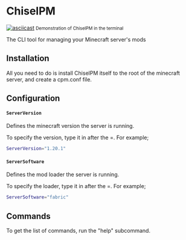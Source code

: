 # ChiselPM

[![asciicast](https://asciinema.org/a/YvzTTnLylG92DJwcHNlQ9uvuJ.svg)](https://asciinema.org/a/YvzTTnLylG92DJwcHNlQ9uvuJ)
<small>Demonstration of ChiselPM in the terminal</small>

The CLI tool for managing your Minecraft server's mods

## Installation
All you need to do is install ChiselPM itself to the root of the minecraft server, and create a cpm.conf file. 

## Configuration
#### `ServerVersion`
Defines the minecraft version the server is running.

To specify the version, type it in after the =. For example;

```bash
ServerVersion="1.20.1"
```

#### `ServerSoftware`
Defines the mod loader the server is running.

To specify the loader, type it in after the =. For example;

```bash
ServerSoftware="fabric"
```

## Commands
To get the list of commands, run the "help" subcommand.